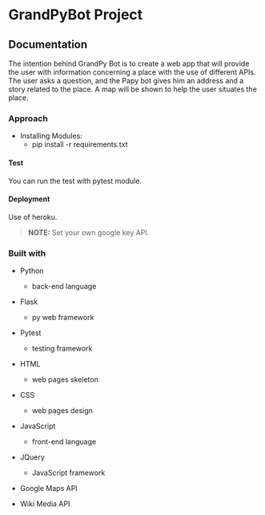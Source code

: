 # GrandPyBot Project

## Documentation
The intention behind GrandPy Bot is to create a web app that will provide the user with information concerning a place with the use of different APIs. The user asks a question, and the Papy bot gives him an address and a story related to the place. A map will be shown to help the user situates the place.

### Approach
- Installing Modules:
    - pip install -r requirements.txt

#### Test
You can run the test with pytest module.

#### Deployment
Use of heroku.
>**NOTE:** Set your own google key API. 

### Built with
- Python
    - back-end language
- Flask 
    - py web framework
- Pytest 
    - testing framework
- HTML 
    - web pages skeleton
- CSS 
    - web pages design
- JavaScript 
    - front-end language
- JQuery 
    - JavaScript framework

- Google Maps API
- Wiki Media API 